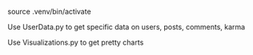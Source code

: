 source .venv/bin/activate 

Use UserData.py to get specific data on users, posts, comments, karma

Use Visualizations.py to get pretty charts
